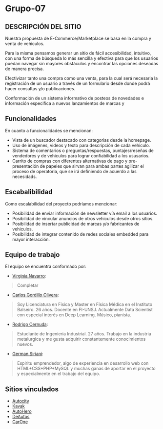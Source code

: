 # Grupo-07

## DESCRIPCIÓN DEL SITIO
Nuestra propuesta de E-Commerce/Marketplace se basa en la compra y venta de vehiculos.

Para la misma pensamos generar un sitio de fácil accesibilidad, intuitivo, con una forma de búsqueda lo más sencilla y efectiva para que los usuarios puedan navegar sin mayores obstáculos y encontrar las opciones deseadas de manera precisa.

Efectivizar tanto una compra como una venta, para la cual será necesaria la registración de un usuario a través de un formulario desde donde podrá hacer consultas y/o publicaciones.

Conformación de un sistema informativo de posteos de novedades e información especifica a nuevos lanzamientos de marcas y

## Funcionalidades
En cuanto a funcionalidades se mencionan:

- Vista de un buscador destacado con categorias desde la homepage.
- Uso de imágenes, videos y texto para descripción de cada vehiculo.
- Sistema de comentarios o preguntas/respuestas, puntajes/reseñas de vendedores y de vehiculos para lograr confiabilidad a los ususarios.
- Carrito de compras con diferentes alternativas de pago y pre-presentación de papeles que sirvan para ambas partes agilizar el proceso de operatoria, que se irá definiendo de acuerdo a las necesidads.

## Escabalibilidad
Como escalabilidad del proyecto podríamos mencionar:

- Posibilidad de enviar información de newsletter vía email a los usuarios.
- Posibilidad de vincular anuncios de otros vehiculos desde otros sitios.
- Posibilidad de insertar publicidad de marcas y/o fabricantes de vehiculos.
- Posibilidad de integrar contenido de redes sociales embedded para mayor interacción.

## Equipo de trabajo
El equipo se encuentra conformado por:

- [Virginia Navarro](https://github.com/VirNavarro):
> Completar

- [Carlos Gordillo Olivera](https://github.com/carlosng95): 
> Soy Licenciatura en Física y Master en Física Médica en el
> Instituto Balseiro. 26 años. Docente en FI-UNSJ. Actualmente Data
> Scientist con especial interés en Deep Learning. Músico, pianista.

- [Rodrigo Cernuda](https://github.com/RodriCer): 
>Estudiante de Ingenieria Industrial. 27 años.
>Trabajo en la industria metalurgica y me gusta adquirir constantemente conocimientos nuevos.


- [German Siriani](https://github.com/germansiriani):
> Espiritu emprendedor, algo de experiencia en desarrollo web con HTML+CSS+PHP+MySQL y muchas ganas de aportar en el proyecto y especialmente en el trabajo del equipo.

## Sitios vinculados
- [Autocity](https://www.autocity.com/)
- [Kavak](https://www.kavak.com/compra-de-autos)
- [AutoHero](https://www.autohero.com/es/search/)
- [DeAutos](http://www.deautos.com/)
- [CarOne](https://www.carone.com.ar/)

